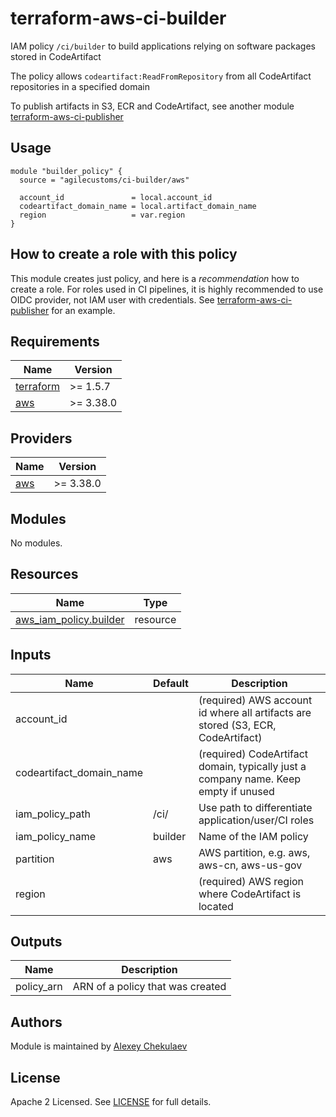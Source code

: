 # terraform-aws-ci-builder

IAM policy `/ci/builder` to build applications relying on software packages stored in CodeArtifact

The policy allows `codeartifact:ReadFromRepository` from all CodeArtifact repositories in a specified domain

To publish artifacts in S3, ECR and CodeArtifact, see another module [terraform-aws-ci-publisher](https://github.com/agilecustoms/terraform-aws-ci-publisher)

## Usage

```hcl
module "builder_policy" {
  source = "agilecustoms/ci-builder/aws"

  account_id               = local.account_id
  codeartifact_domain_name = local.artifact_domain_name
  region                   = var.region
}
```

## How to create a role with this policy

This module creates just policy, and here is a _recommendation_ how to create a role.
For roles used in CI pipelines, it is highly recommended to use OIDC provider, not IAM user with credentials.
See [terraform-aws-ci-publisher](https://github.com/agilecustoms/terraform-aws-ci-publisher) for an example.


<!-- BEGIN_TF_DOCS -->
## Requirements

| Name                                                                      | Version   |
|---------------------------------------------------------------------------|-----------|
| <a name="requirement_terraform"></a> [terraform](#requirement\_terraform) | >= 1.5.7  |
| <a name="requirement_aws"></a> [aws](#requirement\_aws)                   | >= 3.38.0 |

## Providers

| Name                                              | Version   |
|---------------------------------------------------|-----------|
| <a name="provider_aws"></a> [aws](#provider\_aws) | >= 3.38.0 |

## Modules

No modules.

## Resources

| Name                                                                                                                        | Type     |
|-----------------------------------------------------------------------------------------------------------------------------|----------|
| [aws_iam_policy.builder](https://registry.terraform.io/providers/hashicorp/aws/latest/docs/resources/aws_iam_policy)        | resource |

## Inputs

| Name                     | Default | Description                                                                         |
|--------------------------|---------|-------------------------------------------------------------------------------------|
| account_id               |         | (required) AWS account id where all artifacts are stored (S3, ECR, CodeArtifact)    |
| codeartifact_domain_name |         | (required) CodeArtifact domain, typically just a company name. Keep empty if unused |
| iam_policy_path          | /ci/    | Use path to differentiate application/user/CI roles                                 |
| iam_policy_name          | builder | Name of the IAM policy                                                              |
| partition                | aws     | AWS partition, e.g. aws, aws-cn, aws-us-gov                                         |
| region                   |         | (required) AWS region where CodeArtifact is located                                 |

## Outputs

| Name        | Description                      |
|-------------|----------------------------------|
| policy_arn  | ARN of a policy that was created |

## Authors

Module is maintained by [Alexey Chekulaev](https://github.com/laxa1986)

## License

Apache 2 Licensed. See [LICENSE](https://github.com/agilecustoms/terraform-aws-ci-publisher/tree/main/LICENSE) for full details.
